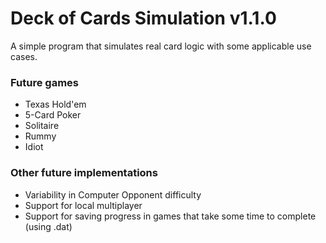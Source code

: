 # Deck of Cards Simulation v1.1.0
A simple program that simulates real card logic with some applicable use cases.

### Future games
- Texas Hold'em
- 5-Card Poker
- Solitaire
- Rummy
- Idiot

### Other future implementations
- Variability in Computer Opponent difficulty
- Support for local multiplayer
- Support for saving progress in games that take some time to complete (using .dat)
